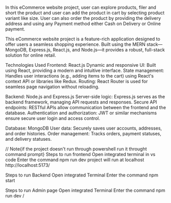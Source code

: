 In this eCommerce website project, user can explore products, filer and short the product and user can add the product in cart by selecting product variant like size. User can also order the product by providing the delivery address and using any Payment method either Cash on Delivery or Online payment.

This eCommerce website project is a feature-rich application designed to offer users a seamless shopping experience. Built using the MERN stack—MongoDB, Express.js, React.js, and Node.js—it provides a robust, full-stack solution for online retail.

Technologies Used
Frontend: React.js
Dynamic and responsive UI: Built using React, providing a modern and intuitive interface.
State management: Handles user interactions (e.g., adding items to the cart) using React's context API or libraries like Redux.
Routing: React Router is used for seamless page navigation without reloading.

Backend: Node.js and Express.js
Server-side logic: Express.js serves as the backend framework, managing API requests and responses.
Secure API endpoints: RESTful APIs allow communication between the frontend and the database.
Authentication and authorization: JWT or similar mechanisms ensure secure user login and access control.

Database: MongoDB
User data: Securely saves user accounts, addresses, and order histories.
Order management: Tracks orders, payment statuses, and delivery statuses.

// Note{if the project doesn't run through powershell run it throught command prompt}
Steps to run frontend 
Open integrated terminal in vs code
Enter the command
npm run dev 
project will run at localhost http://localhost:5173/

Steps to run Backend
Open integrated Terminal
Enter the command
npm start

Steps to run Admin page
Open integrated Terminal
Enter the command
npm run dev
/

